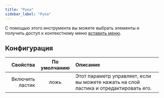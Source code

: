 ```yaml
---
title: "Рука"
sidebar_label: "Рука"
---
```



С помощью этого инструмента вы можете выбрать элементы и получить доступ к контекстному меню [вставить меню](../insert).

## Конфигурация

|        Свойства | По умолчанию | Описание                                                                              |
| ---------------:|:------------:|:------------------------------------------------------------------------------------- |
| Включить ластик |     ложь     | Этот параметр управляет, если вы можете нажать на слой ластика и отредактировать его. |
